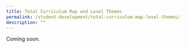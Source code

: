 ```yaml
---
title: Total Curriculum Map and Level Themes
permalink: /student-development/total-curriculum-map-level-themes/
description: ""
---
```

Coming soon.